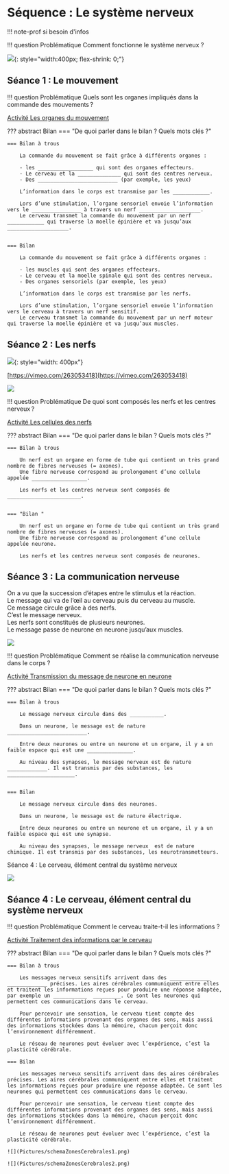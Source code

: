 # Séquence : Le système nerveux

!!! note-prof
    si besoin d'infos


!!! question Problématique
    Comment fonctionne le système nerveux ?

    

![](Pictures/footIA.jpg){: style="width:400px; flex-shrink: 0;"}

## Séance 1 : Le mouvement

!!! question Problématique
    Quels sont les organes impliqués dans la commande des mouvements ?

[Activité Les organes du mouvement](../organesMvt)




??? abstract Bilan
    === "De quoi parler dans le bilan ? Quels mots clés ?"


    === Bilan à trous

        La commande du mouvement se fait grâce à différents organes :
        
        - les __________________ qui sont des organes effecteurs.
        - Le cerveau et la ______________ qui sont des centres nerveux.
        - Des __________________________ (par exemple, les yeux)

        L’information dans le corps est transmise par les ____________.
        
        Lors d’une stimulation, l’organe sensoriel envoie l’information vers le ________________ à travers un nerf ____________________.
        Le cerveau transmet la commande du mouvement par un nerf ____________ qui traverse la moelle épinière et va jusqu’aux ____________________.


    === Bilan

        La commande du mouvement se fait grâce à différents organes :
        
        - les muscles qui sont des organes effecteurs.
        - Le cerveau et la moelle spinale qui sont des centres nerveux.
        - Des organes sensoriels (par exemple, les yeux)
        
        L’information dans le corps est transmise par les nerfs.
        
        Lors d’une stimulation, l’organe sensoriel envoie l’information vers le cerveau à travers un nerf sensitif.
        Le cerveau transmet la commande du mouvement par un nerf moteur qui traverse la moelle épinière et va jusqu’aux muscles.




## Séance 2 : Les nerfs

![](Pictures/systNervGrenouille.jpg){: style="width: 400px"}

[https://vimeo.com/263053418](https://vimeo.com/263053418)

![](Pictures/dessiSystNerveux.png)

!!! question Problématique
    De quoi sont composés les nerfs et les centres nerveux ?



[Activité Les cellules des nerfs](../nerfs)


??? abstract Bilan
    === "De quoi parler dans le bilan ? Quels mots clés ?"


    === Bilan à trous
        
        Un nerf est un organe en forme de tube qui contient un très grand nombre de fibres nerveuses (= axones).
        Une fibre nerveuse correspond au prolongement d’une cellule appelée __________________.

        Les nerfs et les centres nerveux sont composés de ________________________.
     

    === "Bilan "

        Un nerf est un organe en forme de tube qui contient un très grand nombre de fibres nerveuses (= axones).
        Une fibre nerveuse correspond au prolongement d’une cellule appelée neurone.

        Les nerfs et les centres nerveux sont composés de neurones.

## Séance 3 : La communication nerveuse

On a vu que la succession d’étapes entre le stimulus et la réaction.   
Le message qui va de l’œil au cerveau puis du cerveau au muscle.  
Ce message circule grâce à des nerfs.  
C’est le message nerveux.  
Les nerfs sont constitués de plusieurs neurones.  
Le message passe de neurone en neurone jusqu’aux muscles.

![](Pictures/schemaCommNerveuse.png)

!!! question Problématique
    Comment se réalise la communication nerveuse dans le corps ?



[Activité Transmission du message de neurone en neurone](../commNerveuse)



??? abstract Bilan
    === "De quoi parler dans le bilan ? Quels mots clés ?"


    === Bilan à trous

        Le message nerveux circule dans des ___________.

        Dans un neurone, le message est de nature __________________________.

        Entre deux neurones ou entre un neurone et un organe, il y a un faible espace qui est une _______________.

        Au niveau des synapses, le message nerveux est de nature _____________. Il est transmis par des substances, les ______________________.


    === Bilan

        Le message nerveux circule dans des neurones.
        
        Dans un neurone, le message est de nature électrique.

        Entre deux neurones ou entre un neurone et un organe, il y a un faible espace qui est une synapse.

        Au niveau des synapses, le message nerveux  est de nature chimique. Il est transmis par des substances, les neurotransmetteurs.
        
Séance 4 : Le cerveau, élément central du système nerveux


![](Pictures/schemaSynapse.png)

## Séance 4 : Le cerveau, élément central du système nerveux


!!! question Problématique
    Comment le cerveau traite-t-il les informations ?



[Activité Traitement des informations par le cerveau](../cerveauInfos)



??? abstract Bilan
    === "De quoi parler dans le bilan ? Quels mots clés ?"


    === Bilan à trous
    
        Les messages nerveux sensitifs arrivent dans des _____________ _____________ précises. Les aires cérébrales communiquent entre elles et traitent les informations reçues pour produire une réponse adaptée, par exemple un ___________  _________. Ce sont les neurones qui permettent ces communications dans le cerveau.

        Pour percevoir une sensation, le cerveau tient compte des différentes informations provenant des organes des sens, mais aussi des informations stockées dans la mémoire, chacun perçoit donc l’environnement différemment.

        Le réseau de neurones peut évoluer avec l’expérience, c’est la plasticité cérébrale.

    === Bilan

        Les messages nerveux sensitifs arrivent dans des aires cérébrales précises. Les aires cérébrales communiquent entre elles et traitent les informations reçues pour produire une réponse adaptée. Ce sont les neurones qui permettent ces communications dans le cerveau.

        Pour percevoir une sensation, le cerveau tient compte des différentes informations provenant des organes des sens, mais aussi des informations stockées dans la mémoire, chacun perçoit donc l’environnement différemment.

        Le réseau de neurones peut évoluer avec l’expérience, c’est la plasticité cérébrale.

    ![](Pictures/schemaZonesCerebrales1.png)

    ![](Pictures/schemaZonesCerebrales2.png)
